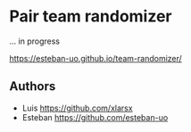 # Pair team randomizer

... in progress



https://esteban-uo.github.io/team-randomizer/


## Authors

* Luis <https://github.com/xlarsx>
* Esteban <https://github.com/esteban-uo>
